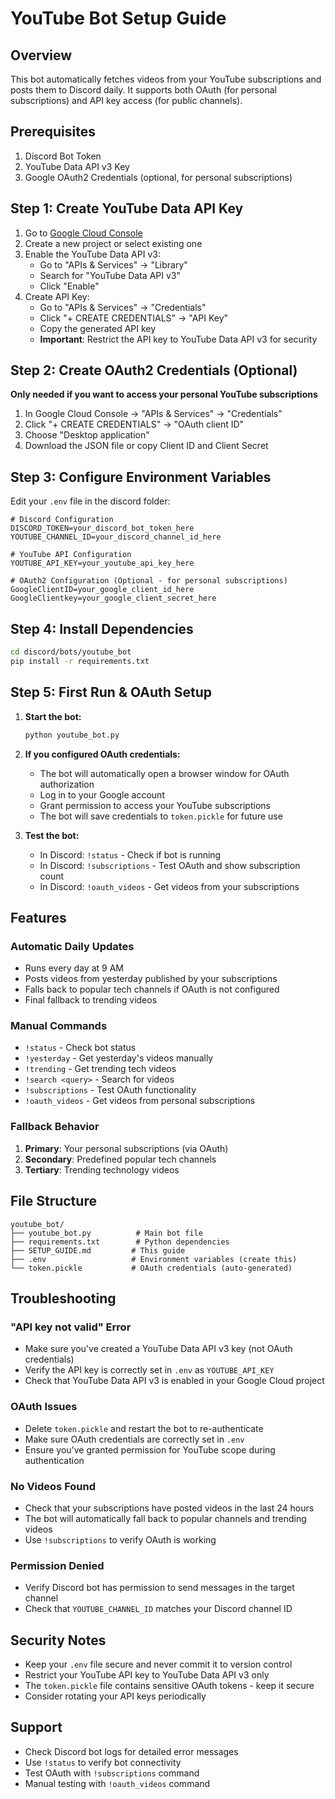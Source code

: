 # YouTube Bot Setup Guide

## Overview
This bot automatically fetches videos from your YouTube subscriptions and posts them to Discord daily. It supports both OAuth (for personal subscriptions) and API key access (for public channels).

## Prerequisites
1. Discord Bot Token
2. YouTube Data API v3 Key
3. Google OAuth2 Credentials (optional, for personal subscriptions)

## Step 1: Create YouTube Data API Key

1. Go to [Google Cloud Console](https://console.cloud.google.com/)
2. Create a new project or select existing one
3. Enable the YouTube Data API v3:
   - Go to "APIs & Services" → "Library"
   - Search for "YouTube Data API v3"
   - Click "Enable"
4. Create API Key:
   - Go to "APIs & Services" → "Credentials"
   - Click "+ CREATE CREDENTIALS" → "API Key"
   - Copy the generated API key
   - **Important**: Restrict the API key to YouTube Data API v3 for security

## Step 2: Create OAuth2 Credentials (Optional)

**Only needed if you want to access your personal YouTube subscriptions**

1. In Google Cloud Console → "APIs & Services" → "Credentials"
2. Click "+ CREATE CREDENTIALS" → "OAuth client ID"
3. Choose "Desktop application"
4. Download the JSON file or copy Client ID and Client Secret

## Step 3: Configure Environment Variables

Edit your `.env` file in the discord folder:

```env
# Discord Configuration
DISCORD_TOKEN=your_discord_bot_token_here
YOUTUBE_CHANNEL_ID=your_discord_channel_id_here

# YouTube API Configuration
YOUTUBE_API_KEY=your_youtube_api_key_here

# OAuth2 Configuration (Optional - for personal subscriptions)
GoogleClientID=your_google_client_id_here
GoogleClientkey=your_google_client_secret_here
```

## Step 4: Install Dependencies

```bash
cd discord/bots/youtube_bot
pip install -r requirements.txt
```

## Step 5: First Run & OAuth Setup

1. **Start the bot:**
   ```bash
   python youtube_bot.py
   ```

2. **If you configured OAuth credentials:**
   - The bot will automatically open a browser window for OAuth authorization
   - Log in to your Google account
   - Grant permission to access your YouTube subscriptions
   - The bot will save credentials to `token.pickle` for future use

3. **Test the bot:**
   - In Discord: `!status` - Check if bot is running
   - In Discord: `!subscriptions` - Test OAuth and show subscription count
   - In Discord: `!oauth_videos` - Get videos from your subscriptions

## Features

### Automatic Daily Updates
- Runs every day at 9 AM
- Posts videos from yesterday published by your subscriptions
- Falls back to popular tech channels if OAuth is not configured
- Final fallback to trending videos

### Manual Commands
- `!status` - Check bot status
- `!yesterday` - Get yesterday's videos manually
- `!trending` - Get trending tech videos
- `!search <query>` - Search for videos
- `!subscriptions` - Test OAuth functionality
- `!oauth_videos` - Get videos from personal subscriptions

### Fallback Behavior
1. **Primary**: Your personal subscriptions (via OAuth)
2. **Secondary**: Predefined popular tech channels
3. **Tertiary**: Trending technology videos

## File Structure
```
youtube_bot/
├── youtube_bot.py          # Main bot file
├── requirements.txt        # Python dependencies
├── SETUP_GUIDE.md         # This guide
├── .env                   # Environment variables (create this)
└── token.pickle           # OAuth credentials (auto-generated)
```

## Troubleshooting

### "API key not valid" Error
- Make sure you've created a YouTube Data API v3 key (not OAuth credentials)
- Verify the API key is correctly set in `.env` as `YOUTUBE_API_KEY`
- Check that YouTube Data API v3 is enabled in your Google Cloud project

### OAuth Issues
- Delete `token.pickle` and restart the bot to re-authenticate
- Make sure OAuth credentials are correctly set in `.env`
- Ensure you've granted permission for YouTube scope during authentication

### No Videos Found
- Check that your subscriptions have posted videos in the last 24 hours
- The bot will automatically fall back to popular channels and trending videos
- Use `!subscriptions` to verify OAuth is working

### Permission Denied
- Verify Discord bot has permission to send messages in the target channel
- Check that `YOUTUBE_CHANNEL_ID` matches your Discord channel ID

## Security Notes
- Keep your `.env` file secure and never commit it to version control
- Restrict your YouTube API key to YouTube Data API v3 only
- The `token.pickle` file contains sensitive OAuth tokens - keep it secure
- Consider rotating your API keys periodically

## Support
- Check Discord bot logs for detailed error messages
- Use `!status` to verify bot connectivity
- Test OAuth with `!subscriptions` command
- Manual testing with `!oauth_videos` command

